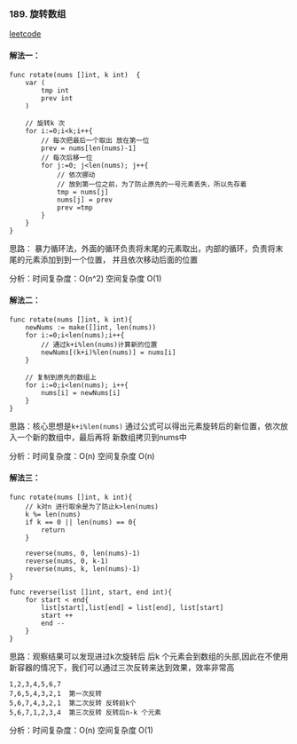 ### 189. 旋转数组

[leetcode](https://leetcode-cn.com/problems/rotate-array/)

#### 解法一：
```
func rotate(nums []int, k int)  {
	var (
		tmp int
		prev int
	)

	// 旋转k 次
	for i:=0;i<k;i++{
		// 每次把最后一个取出 放在第一位
		prev = nums[len(nums)-1]
		// 每次后移一位
		for j:=0; j<len(nums); j++{
		    // 依次挪动
			// 放到第一位之前，为了防止原先的一号元素丢失，所以先存着
			tmp = nums[j]
			nums[j] = prev
			prev =tmp
		}
	}
}

```

思路： 暴力循环法，外面的循环负责将末尾的元素取出，内部的循环，负责将末尾的元素添加到到一个位置，
并且依次移动后面的位置

分析：时间复杂度：O(n^2) 空间复杂度 O(1)

#### 解法二：
```
func rotate(nums []int, k int){
	newNums := make([]int, len(nums))
	for i:=0;i<len(nums);i++{
		// 通过k+i%len(nums)计算新的位置
		newNums[(k+i)%len(nums)] = nums[i]
	}

	// 复制到原先的数组上
	for i:=0;i<len(nums); i++{
		nums[i] = newNums[i]
	}
}
```
思路：核心思想是`k+i%len(nums)` 通过公式可以得出元素旋转后的新位置，依次放入一个新的数组中，最后再将
新数组拷贝到nums中


分析：时间复杂度：O(n) 空间复杂度 O(n)

#### 解法三：
```
func rotate(nums []int, k int){
	// k对n 进行取余是为了防止k>len(nums)
	k %= len(nums)
	if k == 0 || len(nums) == 0{
		return
	}

	reverse(nums, 0, len(nums)-1)
	reverse(nums, 0, k-1)
	reverse(nums, k, len(nums)-1)
}

func reverse(list []int, start, end int){
	for start < end{
		list[start],list[end] = list[end], list[start]
		start ++
		end --
	}
}

```

思路：观察结果可以发现进过k次旋转后 后k 个元素会到数组的头部,因此在不使用新容器的情况下，我们可以通过三次反转来达到效果，效率非常高
```
1,2,3,4,5,6,7
7,6,5,4,3,2,1  第一次反转
5,6,7,4,3,2,1  第二次反转 反转前k个
5,6,7,1,2,3,4  第三次反转 反转后n-k 个元素
```
分析：时间复杂度：O(n) 空间复杂度 O(1)